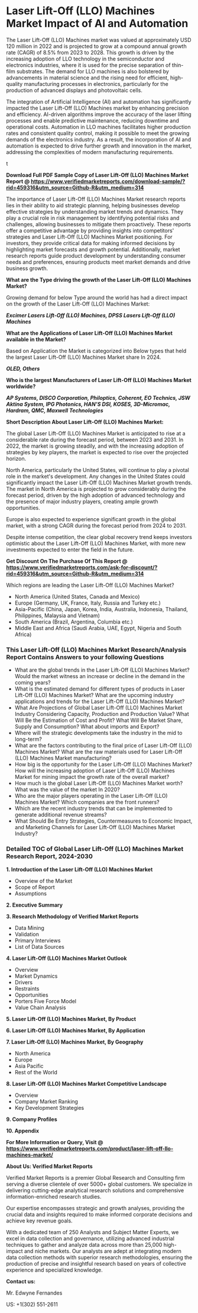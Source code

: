 <meta name="title" content="Global Laser Lift-Off (LLO) Machines Market Impact of AI and Automation"><meta name="description" content="The Laser Lift-Off (LLO) Machines market was valued at approximately USD 120 million in 2022 and is projected to grow at a compound annual growth rate (CAGR) of 8.5% f"><meta name="title" content="Laser Lift-Off (LLO) Machines Market Size, Share, Scope, Trends, Growth, Opportunities, Analysis, Forecast"><h1>Laser Lift-Off (LLO) Machines Market Impact of AI and Automation</h1><p>The Laser Lift-Off (LLO) Machines market was valued at approximately USD 120 million in 2022 and is projected to grow at a compound annual growth rate (CAGR) of 8.5% from 2023 to 2028. This growth is driven by the increasing adoption of LLO technology in the semiconductor and electronics industries, where it is used for the precise separation of thin-film substrates. The demand for LLO machines is also bolstered by advancements in material science and the rising need for efficient, high-quality manufacturing processes in electronics, particularly for the production of advanced displays and photovoltaic cells.</p><p>The integration of Artificial Intelligence (AI) and automation has significantly impacted the Laser Lift-Off (LLO) Machines market by enhancing precision and efficiency. AI-driven algorithms improve the accuracy of the laser lifting processes and enable predictive maintenance, reducing downtime and operational costs. Automation in LLO machines facilitates higher production rates and consistent quality control, making it possible to meet the growing demands of the electronics industry. As a result, the incorporation of AI and automation is expected to drive further growth and innovation in the market, addressing the complexities of modern manufacturing requirements.</p>t</p><p id="" class=""><strong>Download Full PDF Sample Copy of Laser Lift-Off (LLO) Machines Market Report @ <a href="https://www.verifiedmarketreports.com/download-sample/?rid=459316&utm_source=Github-R&utm_medium=314" target="_blank">https://www.verifiedmarketreports.com/download-sample/?rid=459316&utm_source=Github-R&utm_medium=314</a></strong></p><p>The importance of&nbsp;Laser Lift-Off (LLO) Machines Market research reports lies in their ability to aid strategic planning, helping businesses develop effective strategies by understanding market trends and dynamics. They play a crucial role in risk management by identifying potential risks and challenges, allowing businesses to mitigate them proactively. These reports offer a competitive advantage by providing insights into competitors' strategies and Laser Lift-Off (LLO) Machines Market positioning. For investors, they provide critical data for making informed decisions by highlighting market forecasts and growth potential. Additionally, market research reports guide product development by understanding consumer needs and preferences, ensuring products meet market demands and drive business growth.</p><p><strong>What are the&nbsp;Type driving the growth of the Laser Lift-Off (LLO) Machines Market?</strong></p><p id="" class="">Growing demand for below Type around the world has had a direct impact on the growth of the Laser Lift-Off (LLO) Machines Market:</p><em><strong>Excimer Lasers Lift-Off (LLO) Machines, DPSS Lasers Lift-Off (LLO) Machines</strong></em></p><strong>What are the&nbsp;Applications&nbsp;of Laser Lift-Off (LLO) Machines Market available in the Market?</strong></p><p id="" class="">Based on Application the Market is categorized into Below types that held the largest Laser Lift-Off (LLO) Machines Market share In 2024.</p><em><strong>OLED, Others</strong></em></p><strong>Who is the largest Manufacturers of Laser Lift-Off (LLO) Machines Market worldwide?</strong></p><p><em><strong>AP Systems, DISCO Corporation, Philoptics, Coherent, EO Technics, JSW Aktina System, IPG Photonics, HAN'S DSI, KOSES, 3D-Micromac, Hardram, QMC, Maxwell Technologies</strong></em></p><p id="" class=""><strong>Short Description About Laser Lift-Off (LLO) Machines Market:</strong></p><p>The global Laser Lift-Off (LLO) Machines Market is anticipated to rise at a considerable rate during the forecast period, between 2023 and 2031. In 2022, the market is growing steadily, and with the increasing adoption of strategies by key players, the market is expected to rise over the projected horizon.</p><p>North America, particularly the United States, will continue to play a pivotal role in the market's development. Any changes in the United States could significantly impact the Laser Lift-Off (LLO) Machines Market growth trends. The market in North America is projected to grow considerably during the forecast period, driven by the high adoption of advanced technology and the presence of major industry players, creating ample growth opportunities.</p><p>Europe is also expected to experience significant growth in the global market, with a strong CAGR during the forecast period from 2024 to 2031.</p><p>Despite intense competition, the clear global recovery trend keeps investors optimistic about the Laser Lift-Off (LLO) Machines Market, with more new investments expected to enter the field in the future.</p><p id="" class=""><strong>Get Discount On The Purchase Of This Report @ <a href="https://www.verifiedmarketreports.com/ask-for-discount/?rid=459316&utm_source=Github-R&utm_medium=314" target="_blank">https://www.verifiedmarketreports.com/ask-for-discount/?rid=459316&utm_source=Github-R&utm_medium=314</a></strong></p>Which regions are leading the Laser Lift-Off (LLO) Machines Market?</p><ul><li>North America (United States, Canada and Mexico)</li><li>Europe (Germany, UK, France, Italy, Russia and Turkey etc.)</li><li>Asia-Pacific (China, Japan, Korea, India, Australia, Indonesia, Thailand, Philippines, Malaysia and Vietnam)</li><li>South America (Brazil, Argentina, Columbia etc.)</li><li>Middle East and Africa (Saudi Arabia, UAE, Egypt, Nigeria and South Africa)</li></ul><h3 id="" class="">This Laser Lift-Off (LLO) Machines Market Research/Analysis Report Contains Answers to your following Questions</h3><ul><li>What are the global trends in the Laser Lift-Off (LLO) Machines Market? Would the market witness an increase or decline in the demand in the coming years?</li><li>What is the estimated demand for different types of products in Laser Lift-Off (LLO) Machines Market? What are the upcoming industry applications and trends for the Laser Lift-Off (LLO) Machines Market?</li><li>What Are Projections of Global Laser Lift-Off (LLO) Machines Market Industry Considering Capacity, Production and Production Value? What Will Be the Estimation of Cost and Profit? What Will Be Market Share, Supply and Consumption? What about imports and Export?</li><li>Where will the strategic developments take the industry in the mid to long-term?</li><li>What are the factors contributing to the final price of Laser Lift-Off (LLO) Machines Market? What are the raw materials used for Laser Lift-Off (LLO) Machines Market manufacturing?</li><li>How big is the opportunity for the Laser Lift-Off (LLO) Machines Market? How will the increasing adoption of Laser Lift-Off (LLO) Machines Market for mining impact the growth rate of the overall market?</li><li>How much is the global Laser Lift-Off (LLO) Machines Market worth? What was the value of the market In 2020?</li><li>Who are the major players operating in the Laser Lift-Off (LLO) Machines Market? Which companies are the front runners?</li><li>Which are the recent industry trends that can be implemented to generate additional revenue streams?</li><li>What Should Be Entry Strategies, Countermeasures to Economic Impact, and Marketing Channels for Laser Lift-Off (LLO) Machines Market Industry?</li></ul><h3 id="" class="">Detailed TOC of Global Laser Lift-Off (LLO) Machines Market Research Report, 2024-2030</h3><p id="" class=""><strong>1. Introduction of the Laser Lift-Off (LLO) Machines Market</strong></p><ul><li>Overview of the Market</li><li>Scope of Report</li><li>Assumptions</li></ul><p id="" class=""><strong>2. Executive Summary</strong></p><p id="" class=""><strong>3. Research Methodology of Verified Market Reports</strong></p><ul><li>Data Mining</li><li>Validation</li><li>Primary Interviews</li><li>List of Data Sources</li></ul><p id="" class=""><strong>4. Laser Lift-Off (LLO) Machines Market Outlook</strong></p><ul><li>Overview</li><li>Market Dynamics</li><li>Drivers</li><li>Restraints</li><li>Opportunities</li><li>Porters Five Force Model</li><li>Value Chain Analysis</li></ul><p id="" class=""><strong>5. Laser Lift-Off (LLO) Machines Market, By Product</strong></p><p id="" class=""><strong>6. Laser Lift-Off (LLO) Machines Market, By Application</strong></p><p id="" class=""><strong>7. Laser Lift-Off (LLO) Machines Market, By Geography</strong></p><ul><li>North America</li><li>Europe</li><li>Asia Pacific</li><li>Rest of the World</li></ul><p id="" class=""><strong>8. Laser Lift-Off (LLO) Machines Market Competitive Landscape</strong></p><ul><li>Overview</li><li>Company Market Ranking</li><li>Key Development Strategies</li></ul><p id="" class=""><strong>9. Company Profiles</strong></p><p id="" class=""><strong>10. Appendix</strong></p><p id="" class=""><strong>For More Information or Query, Visit @ <a href="https://www.verifiedmarketreports.com/product/laser-lift-off-llo-machines-market/" target="_blank">https://www.verifiedmarketreports.com/product/laser-lift-off-llo-machines-market/</a></strong></p><p id="" class=""><strong>About Us: Verified Market Reports</strong></p><p id="" class="">Verified Market Reports is a premier Global Research and Consulting firm serving a diverse clientele of over 5000+ global customers. We specialize in delivering cutting-edge analytical research solutions and comprehensive information-enriched research studies.</p><p id="" class="">Our expertise encompasses strategic and growth analyses, providing the crucial data and insights required to make informed corporate decisions and achieve key revenue goals.</p><p id="" class="">With a dedicated team of 250 Analysts and Subject Matter Experts, we excel in data collection and governance, utilizing advanced industrial techniques to gather and analyze data across more than 25,000 high-impact and niche markets. Our analysts are adept at integrating modern data collection methods with superior research methodologies, ensuring the production of precise and insightful research based on years of collective experience and specialized knowledge.</p><p id="" class=""><strong>Contact us:</strong></p><p id="" class="">Mr. Edwyne Fernandes</p><p id="" class="">US: +1(302) 551-2611</p>